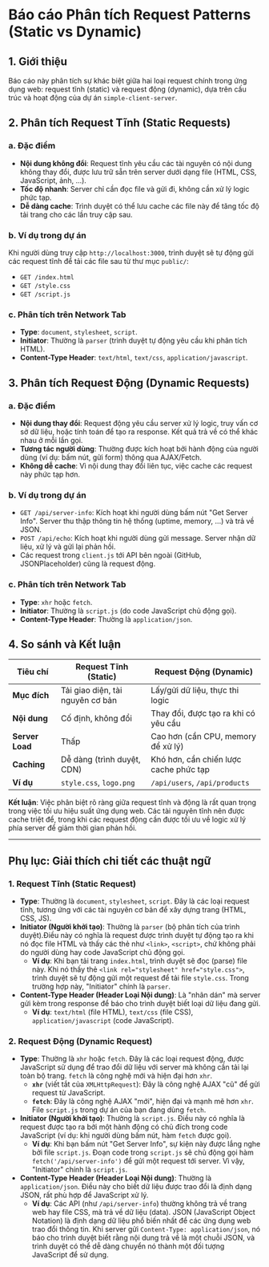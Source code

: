 # Báo cáo Phân tích Request Patterns (Static vs Dynamic)

## 1. Giới thiệu

Báo cáo này phân tích sự khác biệt giữa hai loại request chính trong ứng dụng web: request tĩnh (static) và request động (dynamic), dựa trên cấu trúc và hoạt động của dự án `simple-client-server`.

## 2. Phân tích Request Tĩnh (Static Requests)

### a. Đặc điểm

- **Nội dung không đổi**: Request tĩnh yêu cầu các tài nguyên có nội dung không thay đổi, được lưu trữ sẵn trên server dưới dạng file (HTML, CSS, JavaScript, ảnh, ...).
- **Tốc độ nhanh**: Server chỉ cần đọc file và gửi đi, không cần xử lý logic phức tạp.
- **Dễ dàng cache**: Trình duyệt có thể lưu cache các file này để tăng tốc độ tải trang cho các lần truy cập sau.

### b. Ví dụ trong dự án

Khi người dùng truy cập `http://localhost:3000`, trình duyệt sẽ tự động gửi các request tĩnh để tải các file sau từ thư mục `public/`:
- `GET /index.html`
- `GET /style.css`
- `GET /script.js`

### c. Phân tích trên Network Tab

- **Type**: `document`, `stylesheet`, `script`.
- **Initiator**: Thường là `parser` (trình duyệt tự động yêu cầu khi phân tích HTML).
- **Content-Type Header**: `text/html`, `text/css`, `application/javascript`.

## 3. Phân tích Request Động (Dynamic Requests)

### a. Đặc điểm

- **Nội dung thay đổi**: Request động yêu cầu server xử lý logic, truy vấn cơ sở dữ liệu, hoặc tính toán để tạo ra response. Kết quả trả về có thể khác nhau ở mỗi lần gọi.
- **Tương tác người dùng**: Thường được kích hoạt bởi hành động của người dùng (ví dụ: bấm nút, gửi form) thông qua AJAX/Fetch.
- **Không dễ cache**: Vì nội dung thay đổi liên tục, việc cache các request này phức tạp hơn.

### b. Ví dụ trong dự án

- `GET /api/server-info`: Kích hoạt khi người dùng bấm nút "Get Server Info". Server thu thập thông tin hệ thống (uptime, memory, ...) và trả về JSON.
- `POST /api/echo`: Kích hoạt khi người dùng gửi message. Server nhận dữ liệu, xử lý và gửi lại phản hồi.
- Các request trong `client.js` tới API bên ngoài (GitHub, JSONPlaceholder) cũng là request động.

### c. Phân tích trên Network Tab

- **Type**: `xhr` hoặc `fetch`.
- **Initiator**: Thường là `script.js` (do code JavaScript chủ động gọi).
- **Content-Type Header**: Thường là `application/json`.

## 4. So sánh và Kết luận

| Tiêu chí | Request Tĩnh (Static) | Request Động (Dynamic) |
|---|---|---|
| **Mục đích** | Tải giao diện, tài nguyên cơ bản | Lấy/gửi dữ liệu, thực thi logic |
| **Nội dung** | Cố định, không đổi | Thay đổi, được tạo ra khi có yêu cầu |
| **Server Load** | Thấp | Cao hơn (cần CPU, memory để xử lý) |
| **Caching** | Dễ dàng (trình duyệt, CDN) | Khó hơn, cần chiến lược cache phức tạp |
| **Ví dụ** | `style.css`, `logo.png` | `/api/users`, `/api/products` |

**Kết luận**: Việc phân biệt rõ ràng giữa request tĩnh và động là rất quan trọng trong việc tối ưu hiệu suất ứng dụng web. Các tài nguyên tĩnh nên được cache triệt để, trong khi các request động cần được tối ưu về logic xử lý phía server để giảm thời gian phản hồi.

---

## Phụ lục: Giải thích chi tiết các thuật ngữ

### 1. Request Tĩnh (Static Request)

-   **Type**: Thường là `document`, `stylesheet`, `script`. Đây là các loại request tĩnh, tương ứng với các tài nguyên cơ bản để xây dựng trang (HTML, CSS, JS).
-   **Initiator (Người khởi tạo)**: Thường là `parser` (bộ phân tích của trình duyệt).Điều này có nghĩa là request được trình duyệt tự động tạo ra khi nó đọc file HTML và thấy các thẻ như `<link>`, `<script>`, chứ không phải do người dùng hay code JavaScript chủ động gọi. 
    -   **Ví dụ**: Khi bạn tải trang `index.html`, trình duyệt sẽ đọc (parse) file này. Khi nó thấy thẻ `<link rel="stylesheet" href="style.css">`, trình duyệt sẽ tự động gửi một request để tải file `style.css`. Trong trường hợp này, "Initiator" chính là `parser`.
-   **Content-Type Header (Header Loại Nội dung)**: Là "nhãn dán" mà server gửi kèm trong response để báo cho trình duyệt biết loại dữ liệu đang gửi. 
    -   **Ví dụ**: `text/html` (file HTML), `text/css` (file CSS), `application/javascript` (code JavaScript).

### 2. Request Động (Dynamic Request)

-   **Type**: Thường là `xhr` hoặc `fetch`. Đây là các loại request động, được JavaScript sử dụng để trao đổi dữ liệu với server mà không cần tải lại toàn bộ trang. `fetch` là công nghệ mới và hiện đại hơn `xhr`.
    -   **`xhr`** (viết tắt của `XMLHttpRequest`): Đây là công nghệ AJAX "cũ" để gửi request từ JavaScript.
    -   **`fetch`**: Đây là công nghệ AJAX "mới", hiện đại và mạnh mẽ hơn `xhr`. File `script.js` trong dự án của bạn đang dùng `fetch`.
-   **Initiator (Người khởi tạo)**: Thường là `script.js`. Điều này có nghĩa là request được tạo ra bởi một hành động có chủ đích trong code JavaScript (ví dụ: khi người dùng bấm nút, hàm `fetch` được gọi).
    -   **Ví dụ**: Khi bạn bấm nút "Get Server Info", sự kiện này được lắng nghe bởi file `script.js`. Đoạn code trong `script.js` sẽ chủ động gọi hàm `fetch('/api/server-info')` để gửi một request tới server. Vì vậy, "Initiator" chính là `script.js`.
-   **Content-Type Header (Header Loại Nội dung)**: Thường là `application/json`. Điều này cho biết dữ liệu được trao đổi là định dạng JSON, rất phù hợp để JavaScript xử lý.
    -   **Ví dụ**: Các API (như `/api/server-info`) thường không trả về trang web hay file CSS, mà trả về dữ liệu (data).
    JSON (JavaScript Object Notation) là định dạng dữ liệu phổ biến nhất để các ứng dụng web trao đổi thông tin.
    Khi server gửi `Content-Type: application/json`, nó báo cho trình duyệt biết rằng nội dung trả về là một chuỗi JSON, và trình duyệt có thể dễ dàng chuyển nó thành một đối tượng JavaScript để sử dụng.
